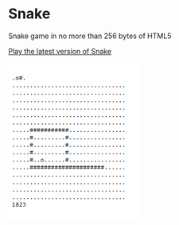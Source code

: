 # Snake
Snake game in no more than 256 bytes of HTML5

[Play the latest version of Snake](https://rawgit.com/p01/snake/master/index.html)

![Screenshot of Snake](screenshot.png)
